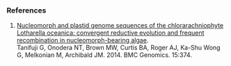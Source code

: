 ### References

1.  [Nucleomorph and plastid genome sequences of the chlorarachniophyte
    Lotharella oceanica: convergent reductive evolution and frequent
    recombination in nucleomorph-bearing
    algae](http://europepmc.org/abstract/MED/24885563).\
    Tanifuji G, Onodera NT, Brown MW, Curtis BA, Roger AJ, Ka-Shu Wong
    G, Melkonian M, Archibald JM. 2014. BMC Genomics. 15:374.
